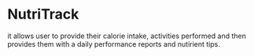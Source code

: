 # NutriTrack
it allows user to provide their calorie intake, activities performed and then provides them with a daily performance reports and nutirient tips.
